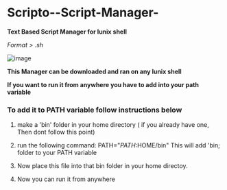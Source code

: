# Scripto--Script-Manager-

**Text Based Script Manager for lunix shell**

*Format > .sh*

![image](https://user-images.githubusercontent.com/44476743/63112820-32683800-bf5f-11e9-8381-faf1112fe4d2.png)


**This Manager can be downloaded and ran on any lunix shell**


**If you want to run it from anywhere you have to add into your path variable** 

### To add it to PATH variable follow instructions below

1. make a 'bin' folder in your home directory ( if you already have one, Then dont follow this point)
2. run the following command:
     PATH="$PATH:$HOME/bin"
   This will add 'bin; folder to your PATH variable 

3. Now place this file into that bin folder in your home directoy.
4. Now you can run it from anywhere



